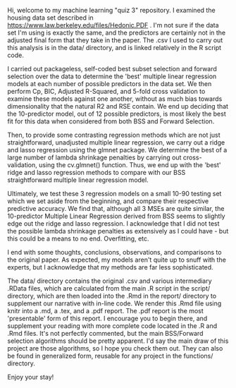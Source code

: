 Hi, welcome to my machine learning "quiz 3" repository. I examined the housing data set described in https://www.law.berkeley.edu/files/Hedonic.PDF . I'm not sure if the data set I'm using is exactly the same, and the predictors are certainly not in the adjusted final form that they take in the paper. The .csv I used to carry out this analysis is in the data/ directory, and is linked relatively in the R script code. 

I carried out packageless, self-coded best subset selection and forward selection over the data to determine the 'best' multiple linear regression models at each number of possible predictors in the data set. We then perform Cp, BIC, Adjusted R-Squared, and 5-fold cross validation to examine these models against one another, without as much bias towards dimensionality that the natural R2 and RSE contain. We end up deciding that the 10-predictor model, out of 12 possible predictors, is most likely the best fit for this data when considered from both BSS and Forward Selection.

Then, to provide some contrasting regression methods which are not just straightforward, unadjusted multiple linear regression, we carry out a ridge and lasso regression using the glmnet package. We determine the best of a large number of lambda shrinkage penalties by carrying out cross-validation, using the cv.glmnet() function. Thus, we end up with the 'best' ridge and lasso regression methods to compare with our BSS straightforward multiple linear regression model.

Ultimately, we test these 3 regression models on a small 10-90 testing set which we set aside from the beginning, and compare their respective predictive accuracy. We find that, although all 3 MSEs are quite similar, the 10-predictor Multiple Linear Regression derived from BSS seems to slightly edge out the ridge and lasso regression. I acknowledge that I did not test the possible lambda shrinkage penalties as extensively as I could have - but this could be a means to no end. Overfitting, etc. 

I end with some thoughts, conclusions, observations, and comparisons to the original paper. As expected, my models aren't quite up to snuff with the experts, but I acknowledge that my methods are far less sophisticated. 

The data/ directory contains the original .csv and various intermediary .RData files, which are calculated from the main .R script in the script/ directory, which are then loaded into the .Rmd in the report/ directory to supplement our narrative with in-line code. We render this .Rmd file using knitr into a .md, a .tex, and a .pdf report. The .pdf report is the most 'presentable' form of this report. I encourage you to begin there, and supplement your reading with more complete code located in the .R and .Rmd files. It's not perfectly commented, but the main BSS/Forward selection algorithms should be pretty apparent. I'd say the main draw of this project are those algorithms, so I hope you check them out. They can also be found in generalized form, reusable for any project in the functions/ directory. 

Enjoy your stay! 
